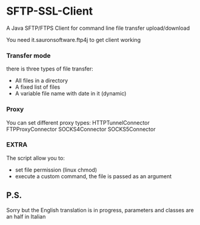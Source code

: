 # SFTP-SSL-Client
A Java SFTP/FTPS Client for command line file transfer upload/download

You need it.sauronsoftware.ftp4j to get client working

### Transfer mode
there is three types of file transfer:
- All files in a directory
- A fixed list of files
- A variable file name with date in it (dynamic)


### Proxy
You can set different proxy types: 
HTTPTunnelConnector
FTPProxyConnector
SOCKS4Connector
SOCKS5Connector


### EXTRA
The script allow you to:
- set file permission (linux chmod)
- execute a custom command, the file is passed as an argument


## P.S.
Sorry but the English translation is in progress, parameters and classes are an half in Italian